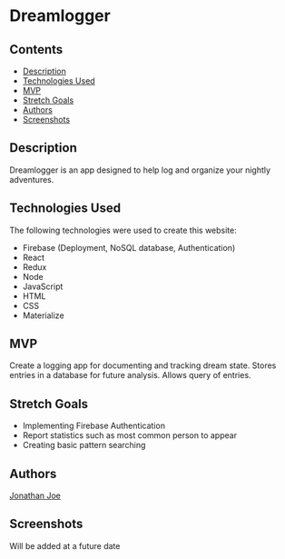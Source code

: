 # Dreamlogger

Contents
---
* [Description](https://github.com/JonathanDonJoe/dreamlogger#Description)
* [Technologies Used](https://github.com/JonathanDonJoe/dreamlogger#Technologies-Used)
* [MVP](https://github.com/JonathanDonJoe/dreamlogger#MVP)
* [Stretch Goals](https://github.com/JonathanDonJoe/dreamlogger#Stretch-Goals)
* [Authors](https://github.com/JonathanDonJoe/dreamlogger#Authors)
* [Screenshots](https://github.com/JonathanDonJoe/dreamlogger#Screenshots)

Description
---
Dreamlogger is an app designed to help log and organize your nightly adventures.  

Technologies Used
---
The following technologies were used to create this website:
* Firebase (Deployment, NoSQL database, Authentication)
* React
* Redux
* Node
* JavaScript
* HTML
* CSS
* Materialize


MVP
---
Create a logging app for documenting and tracking dream state.  Stores entries in a database for future analysis.  Allows query of entries.

Stretch Goals
---
* Implementing Firebase Authentication
* Report statistics such as most common person to appear
* Creating basic pattern searching

Authors
---
[Jonathan Joe](https://github.com/JonathanDonJoe)  

Screenshots
---
Will be added at a future date
